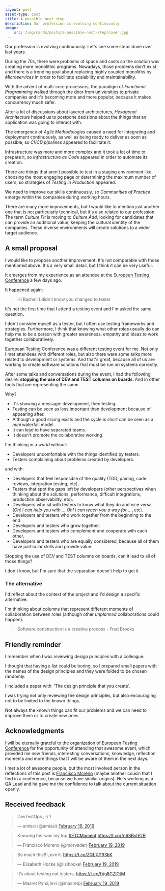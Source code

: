 ```yaml
---
layout: post
asset-type: post
title: A possible next step
description: Our profession is evolving continuously
image:
    src: /img/cards/posts/a-possible-next-step/cover.jpg
---
```


Our profession is evolving continuously. Let's see some steps done over last years.

During the 70s, there were problems of space and costs so the solution was creating more monolithic programs. Nowadays, those problems don't exist and there is a trending goal about replacing highly coupled monoliths by _Microservices_ in order to facilitate scalability and maintainability.

With the advent of multi-core processors, the paradigm of _Functional Programming_ walked through the door from universities to private companies and it's becoming more and more popular, because it makes concurrency much safer.

After a lot of discussions about layered architectures, _Hexagonal Architecture_ helped us to postpone decisions about the things that an application was going to interact with.

The emergence of _Agile Methodologies_ caused a need for integrating and deployment continuously, as well as being ready to deliver as soon as possible, so _CI/CD pipelines_ appeared to facilitate it.

Infrastructure was more and more complex and it took a lot of time to prepare it, so _Infrastructure as Code_ appeared in order to automate its creation.

There are things that aren't possible to test in a staging environment like choosing the most engaging page or determining the maximum number of users, so strategies of _Testing in Production_ appeared.

We need to improve our skills continuously, so _Communities of Practice_ emerge within the companies during working hours.

There are many more improvements, but I would like to mention just another one that is not particularly technical, but it's also related to our profession. The term _Culture Fit_ is moving to _Culture Add_, looking for candidates that can provide an additional value, keeping the cultural identity of the companies. These diverse environments will create solutions to a wider target audience.

## A small proposal

I would like to propose another improvement. It's not comparable with those mentioned above. It's a very small detail, but I think it can be very useful.

It emerges from my experience as an attendee at the [European Testing Conference](https://europeantestingconference.eu) a few days ago.

It happened again:

> Hi Rachel! I didn't know you changed to tester

It's not the first time that I attend a testing event and I'm asked the same question. 

I don't consider myself as a tester, but I often use testing frameworks and strategies. Furthermore, I think that knowing what other roles usually do can help me to be a person with greater awareness, empathy and ideas to work together collaboratively.

European Testing Conference was a different testing event for me. Not only I met attendees with different roles, but also there were some talks more related to development or systems. And that's great, because all of us are working to create software solutions that must be run on systems correctly.

After some talks and conversations during the event, I had the following desire: **stopping the use of DEV and TEST columns on boards**. And in other tools that are representing the same.

Why?

* It's showing a message: development, then testing.
* Testing can be seen as less important than development because of appearing after.
* Although a good slicing exists and the cycle is short can be seen as a _mini_ waterfall model.
* It can lead to have separated teams.
* It doesn't promote the collaborative working.

I'm thinking in a _world_ without:

* Developers uncomfortable with the things identified by testers.
* Testers complaining about problems created by developers.

and with:

* Developers that feel responsible of the quality (TDD, pairing, code reviews, integration testing, etc).
* Testers that spot the gaps left by developers (other perspectives when thinking about the solutions, performance, difficult integrations, production observability, etc).
* Developers who sit with testers to know what they do and vice versa (_Oh! I can help you with..._, _Oh! I can teach you a way for ..._, etc).
* Developers and testers who work together from the beginning to the end.
* Developers and testers who grow together.
* Developers and testers who complement and cooperate with each other.
* Developers and testers who are equally considered, because all of them have particular skills and provide value.

Stopping the use of DEV and TEST columns on boards, can it lead to all of those things?

I don't know, but I'm sure that the separation doesn't help to get it.

### The alternative

I'd reflect about the context of the project and I'd design a specific alternative.

I'm thinking about columns that represent different moments of collaboration between roles (although other _unplanned_ collaborations could happen). 

> Software construction is a creative process - Fred Brooks 

## Friendly reminder

I remember when I was reviewing design principles with a colleague.

I thought that having a list could be boring, so I prepared small papers with the names of the design principles and they were folded to be chosen randomly. 

I included a paper with: 'The design principle that you create'.

I was trying not only reviewing the design principles, but also encouraging not to be limited to the known things.

Not always the known things can fit our problems and we can need to improve them or to create new ones.

## Acknowledgments

I will be eternally grateful to the organization of [European Testing Conference](https://europeantestingconference.eu) for the opportunity of attending that awesome event, which provided me new friends, interesting conversations, knowledge, reflection moments and more things that I will be aware of them in the next days.

I met a lot of awesome people, but the most involved person in the reflections of this post is [Francisco Moreno](https://twitter.com/morvader) (maybe another cousin that I find in a conference, because we have similar origins). He's working as a QA Lead and he gave me the confidence to talk about the current situation openly.

## Received feedback

<blockquote class="twitter-tweet" data-conversation="none" data-lang="en"><p lang="da" dir="ltr">DevTestOps ;-) ?</p>&mdash; amisai (@amisai) <a href="https://twitter.com/amisai/status/1097845674870222851?ref_src=twsrc%5Etfw">February 19, 2019</a></blockquote>
<script async src="https://platform.twitter.com/widgets.js" charset="utf-8"></script>

<blockquote class="twitter-tweet" data-lang="en"><p lang="en" dir="ltr">Knowing her was my top <a href="https://twitter.com/hashtag/ETCMoment?src=hash&amp;ref_src=twsrc%5Etfw">#ETCMoment</a> <a href="https://t.co/fn6SBvtE2B">https://t.co/fn6SBvtE2B</a></p>&mdash; Francisco Moreno (@morvader) <a href="https://twitter.com/morvader/status/1097858160856125441?ref_src=twsrc%5Etfw">February 19, 2019</a></blockquote>
<script async src="https://platform.twitter.com/widgets.js" charset="utf-8"></script>

<blockquote class="twitter-tweet" data-lang="en"><p lang="en" dir="ltr">So much this!! Love it. <a href="https://t.co/ZQL7J193bK">https://t.co/ZQL7J193bK</a></p>&mdash; Elisabeth Hocke (@lisihocke) <a href="https://twitter.com/lisihocke/status/1097924838503731204?ref_src=twsrc%5Etfw">February 19, 2019</a></blockquote>
<script async src="https://platform.twitter.com/widgets.js" charset="utf-8"></script>

<blockquote class="twitter-tweet" data-lang="en"><p lang="en" dir="ltr">It’s about testing not testers. <a href="https://t.co/fVg8GZlOtM">https://t.co/fVg8GZlOtM</a></p>&mdash; Maaret Pyhäjärvi (@maaretp) <a href="https://twitter.com/maaretp/status/1097959283512274945?ref_src=twsrc%5Etfw">February 19, 2019</a></blockquote>
<script async src="https://platform.twitter.com/widgets.js" charset="utf-8"></script>
